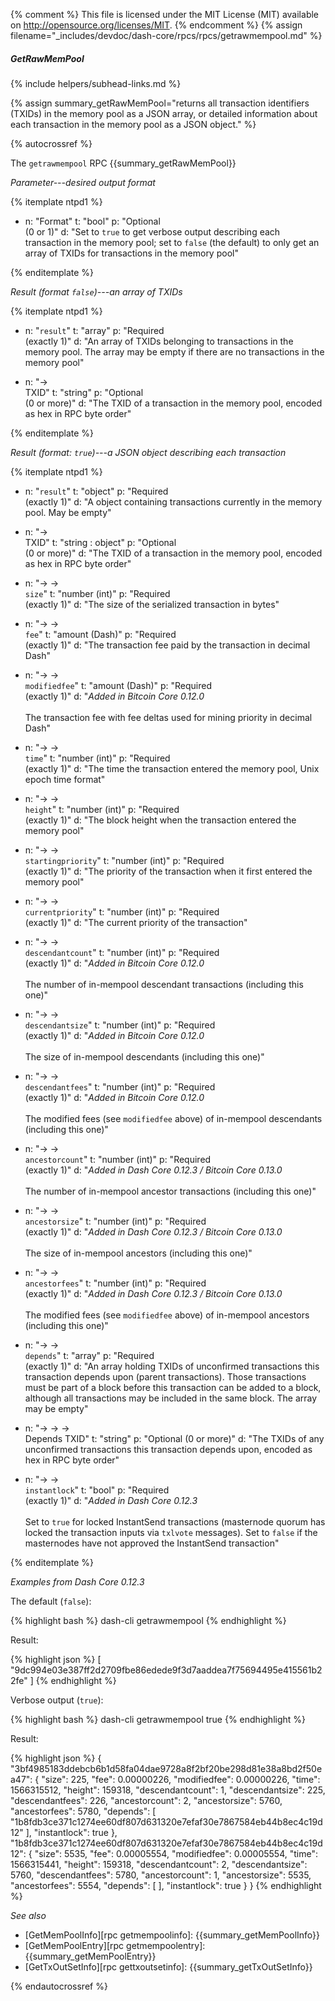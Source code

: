 {% comment %}
This file is licensed under the MIT License (MIT) available on
http://opensource.org/licenses/MIT.
{% endcomment %}
{% assign filename="_includes/devdoc/dash-core/rpcs/rpcs/getrawmempool.md" %}

##### GetRawMemPool
{% include helpers/subhead-links.md %}

{% assign summary_getRawMemPool="returns all transaction identifiers (TXIDs) in the memory pool as a JSON array, or detailed information about each transaction in the memory pool as a JSON object." %}

<!-- __ -->

{% autocrossref %}

The `getrawmempool` RPC {{summary_getRawMemPool}}

*Parameter---desired output format*

{% itemplate ntpd1 %}
- n: "Format"
  t: "bool"
  p: "Optional<br>(0 or 1)"
  d: "Set to `true` to get verbose output describing each transaction in the memory pool; set to `false` (the default) to only get an array of TXIDs for transactions in the memory pool"

{% enditemplate %}

*Result (format `false`)---an array of TXIDs*

{% itemplate ntpd1 %}
- n: "`result`"
  t: "array"
  p: "Required<br>(exactly 1)"
  d: "An array of TXIDs belonging to transactions in the memory pool.  The array may be empty if there are no transactions in the memory pool"

- n: "→<br>TXID"
  t: "string"
  p: "Optional<br>(0 or more)"
  d: "The TXID of a transaction in the memory pool, encoded as hex in RPC byte order"

{% enditemplate %}

*Result (format: `true`)---a JSON object describing each transaction*

{% itemplate ntpd1 %}
- n: "`result`"
  t: "object"
  p: "Required<br>(exactly 1)"
  d: "A object containing transactions currently in the memory pool.  May be empty"

- n: "→<br>TXID"
  t: "string : object"
  p: "Optional<br>(0 or more)"
  d: "The TXID of a transaction in the memory pool, encoded as hex in RPC byte order"

- n: "→ →<br>`size`"
  t: "number (int)"
  p: "Required<br>(exactly 1)"
  d: "The size of the serialized transaction in bytes"

- n: "→ →<br>`fee`"
  t: "amount (Dash)"
  p: "Required<br>(exactly 1)"
  d: "The transaction fee paid by the transaction in decimal Dash"

- n: "→ →<br>`modifiedfee`"
  t: "amount (Dash)"
  p: "Required<br>(exactly 1)"
  d: "*Added in Bitcoin Core 0.12.0*<br><br>The transaction fee with fee deltas used for mining priority in decimal Dash"

- n: "→ →<br>`time`"
  t: "number (int)"
  p: "Required<br>(exactly 1)"
  d: "The time the transaction entered the memory pool, Unix epoch time format"

- n: "→ →<br>`height`"
  t: "number (int)"
  p: "Required<br>(exactly 1)"
  d: "The block height when the transaction entered the memory pool"

- n: "→ →<br>`startingpriority`"
  t: "number (int)"
  p: "Required<br>(exactly 1)"
  d: "The priority of the transaction when it first entered the memory pool"

- n: "→ →<br>`currentpriority`"
  t: "number (int)"
  p: "Required<br>(exactly 1)"
  d: "The current priority of the transaction"

- n: "→ →<br>`descendantcount`"
  t: "number (int)"
  p: "Required<br>(exactly 1)"
  d: "*Added in Bitcoin Core 0.12.0*<br><br>The number of in-mempool descendant transactions (including this one)"

- n: "→ →<br>`descendantsize`"
  t: "number (int)"
  p: "Required<br>(exactly 1)"
  d: "*Added in Bitcoin Core 0.12.0*<br><br>The size of in-mempool descendants (including this one)"

- n: "→ →<br>`descendantfees`"
  t: "number (int)"
  p: "Required<br>(exactly 1)"
  d: "*Added in Bitcoin Core 0.12.0*<br><br>The modified fees (see `modifiedfee` above) of in-mempool descendants (including this one)"

- n: "→ →<br>`ancestorcount`"
  t: "number (int)"
  p: "Required<br>(exactly 1)"
  d: "*Added in Dash Core 0.12.3 / Bitcoin Core 0.13.0*<br><br>The number of in-mempool ancestor transactions (including this one)"

- n: "→ →<br>`ancestorsize`"
  t: "number (int)"
  p: "Required<br>(exactly 1)"
  d: "*Added in Dash Core 0.12.3 / Bitcoin Core 0.13.0*<br><br>The size of in-mempool ancestors (including this one)"

- n: "→ →<br>`ancestorfees`"
  t: "number (int)"
  p: "Required<br>(exactly 1)"
  d: "*Added in Dash Core 0.12.3 / Bitcoin Core 0.13.0*<br><br>The modified fees (see `modifiedfee` above) of in-mempool ancestors (including this one)"

- n: "→ →<br>`depends`"
  t: "array"
  p: "Required<br>(exactly 1)"
  d: "An array holding TXIDs of unconfirmed transactions this transaction depends upon (parent transactions).  Those transactions must be part of a block before this transaction can be added to a block, although all transactions may be included in the same block.  The array may be empty"

- n: "→ → →<br>Depends TXID"
  t: "string"
  p: "Optional (0 or more)"
  d: "The TXIDs of any unconfirmed transactions this transaction depends upon, encoded as hex in RPC byte order"

- n: "→ →<br>`instantlock`"
  t: "bool"
  p: "Required<br>(exactly 1)"
  d: "*Added in Dash Core 0.12.3*<br><br>Set to `true` for locked InstantSend transactions (masternode quorum has locked the transaction inputs via `txlvote` messages). Set to `false` if the masternodes have not approved the InstantSend transaction"

{% enditemplate %}

*Examples from Dash Core 0.12.3*

The default (`false`):

{% highlight bash %}
dash-cli getrawmempool
{% endhighlight %}

Result:

{% highlight json %}
[
  "9dc994e03e387ff2d2709fbe86edede9f3d7aaddea7f75694495e415561b22fe"
]
{% endhighlight %}

Verbose output (`true`):

{% highlight bash %}
dash-cli getrawmempool true
{% endhighlight %}

Result:

{% highlight json %}
{
  "3bf4985183ddebcb6b1d58fa04dae9728a8f2bf20be298d81e38a8bd2f50ea47": {
    "size": 225,
    "fee": 0.00000226,
    "modifiedfee": 0.00000226,
    "time": 1566315512,
    "height": 159318,
    "descendantcount": 1,
    "descendantsize": 225,
    "descendantfees": 226,
    "ancestorcount": 2,
    "ancestorsize": 5760,
    "ancestorfees": 5780,
    "depends": [
      "1b8fdb3ce371c1274ee60df807d631320e7efaf30e7867584eb44b8ec4c19d12"
    ],
    "instantlock": true
  },
  "1b8fdb3ce371c1274ee60df807d631320e7efaf30e7867584eb44b8ec4c19d12": {
    "size": 5535,
    "fee": 0.00005554,
    "modifiedfee": 0.00005554,
    "time": 1566315441,
    "height": 159318,
    "descendantcount": 2,
    "descendantsize": 5760,
    "descendantfees": 5780,
    "ancestorcount": 1,
    "ancestorsize": 5535,
    "ancestorfees": 5554,
    "depends": [
    ],
    "instantlock": true
  }
}
{% endhighlight %}

*See also*

* [GetMemPoolInfo][rpc getmempoolinfo]: {{summary_getMemPoolInfo}}
* [GetMemPoolEntry][rpc getmempoolentry]: {{summary_getMemPoolEntry}}
* [GetTxOutSetInfo][rpc gettxoutsetinfo]: {{summary_getTxOutSetInfo}}

{% endautocrossref %}
